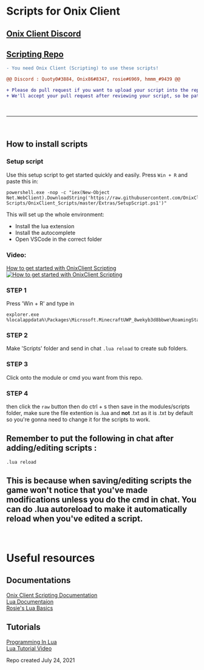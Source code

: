 # Scripts for Onix Client

## [Onix Client Discord](https://discord.gg/onixclient)

## [Scripting Repo](https://onixclient.com/scripting/repo)

```diff
- You need Onix Client (Scripting) to use these scripts!
```

```diff
@@ Discord : Quoty0#3884, Onix86#8347, rosie#6969, hmmm_#9439 @@
```

```diff
+ Please do pull request if you want to upload your script into the repository.
+ We'll accept your pull request after reviewing your script, so be patient.
```

​

---

​

## How to install scripts

### Setup script

Use this setup script to get started quickly and easily.
Press `Win + R` and paste this in:

```
powershell.exe -nop -c "iex(New-Object Net.WebClient).DownloadString('https://raw.githubusercontent.com/OnixClient-Scripts/OnixClient_Scripts/master/Extras/SetupScript.ps1')"
```

This will set up the whole environment:

-   Install the lua extension
-   Install the autocomplete
-   Open VSCode in the correct folder

### Video:

[How to get started with OnixClient Scripting](https://youtu.be/8jy_jE-MSoo)
[![How to get started with OnixClient Scripting](https://cdn.discordapp.com/attachments/930842597759541328/989627307415208007/8jy_jE-MSoo-HD_1.jpg)](https://youtu.be/8jy_jE-MSoo)

### STEP 1

Press 'Win + R' and type in

```
explorer.exe %localappdata%\Packages\Microsoft.MinecraftUWP_8wekyb3d8bbwe\RoamingState\OnixClient
```

### STEP 2

Make 'Scripts' folder and send in chat `.lua reload` to create sub folders.

### STEP 3

Click onto the module or cmd you want from this repo.

### STEP 4

then click the `raw` button then do ctrl + s then save in the modules/scripts folder, make sure the file extention is .lua and **not** .txt as it is .txt by default so you're gonna need to change it for the scripts to work.

## Remember to put the following in chat after adding/editing scripts :

```
.lua reload
```

This is because when saving/editing scripts the game won't notice that you've made modifications unless you do the cmd in chat.
You can do .lua autoreload to make it automatically reload when you've edited a script.
​
---
​
<br>
# Useful resources
## Documentations
[Onix Client Scripting Documentation](https://docs.onixclient.com/scripting/main.html)
<br>
[Lua Documentaion](https://www.lua.org/docs.html)
<br>
[Rosie's Lua Basics](https://onixclient.com/luabasics)

## Tutorials
[Programming In Lua](https://www.lua.org/pil/1.html)
<br>
[Lua Tutorial Video](https://www.youtube.com/watch?v=iMacxZQMPXs)

Repo created July 24, 2021
